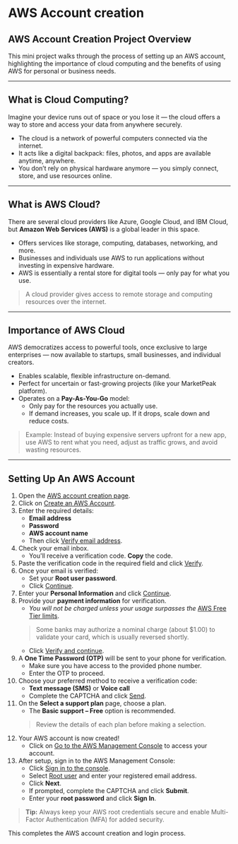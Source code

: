 # AWS Account creation
## AWS Account Creation Project Overview

This mini project walks through the process of setting up an AWS account, highlighting the importance of cloud computing and the benefits of using AWS for personal or business needs.

---

## What is Cloud Computing?

Imagine your device runs out of space or you lose it — the cloud offers a way to store and access your data from anywhere securely.

- The cloud is a network of powerful computers connected via the internet.
- It acts like a digital backpack: files, photos, and apps are available anytime, anywhere.
- You don’t rely on physical hardware anymore — you simply connect, store, and use resources online.

---

## What is AWS Cloud?

There are several cloud providers like Azure, Google Cloud, and IBM Cloud, but **Amazon Web Services (AWS)** is a global leader in this space.

- Offers services like storage, computing, databases, networking, and more.
- Businesses and individuals use AWS to run applications without investing in expensive hardware.
- AWS is essentially a rental store for digital tools — only pay for what you use.

> A cloud provider gives access to remote storage and computing resources over the internet.

---

## Importance of AWS Cloud

AWS democratizes access to powerful tools, once exclusive to large enterprises — now available to startups, small businesses, and individual creators.

- Enables scalable, flexible infrastructure on-demand.
- Perfect for uncertain or fast-growing projects (like your MarketPeak platform).
- Operates on a **Pay-As-You-Go** model:
  - Only pay for the resources you actually use.
  - If demand increases, you scale up. If it drops, scale down and reduce costs.

>  Example: Instead of buying expensive servers upfront for a new app, use AWS to rent what you need, adjust as traffic grows, and avoid wasting resources.

---

## Setting Up An AWS Account

1. Open the [AWS account creation page](https://portal.aws.amazon.com/billing/signup).
2. Click on <u>Create an AWS Account</u>.
3. Enter the required details:
   - **Email address**
   - **Password**
   - **AWS account name**
   - Then click <u>Verify email address</u>.
4. Check your email inbox.
   - You'll receive a verification code. **Copy** the code.
5. Paste the verification code in the required field and click <u>Verify</u>.
6. Once your email is verified:
   - Set your **Root user password**.
   - Click <u>Continue</u>.
7. Enter your **Personal Information** and click <u>Continue</u>.
8. Provide your **payment information** for verification.
   - *You will not be charged unless your usage surpasses the* <u>AWS Free Tier limits</u>.
   > Some banks may authorize a nominal charge (about $1.00) to validate your card, which is usually reversed shortly.
   - Click <u>Verify and continue</u>.
9. A **One Time Password (OTP)** will be sent to your phone for verification.
   - Make sure you have access to the provided phone number.
   - Enter the OTP to proceed.
10. Choose your preferred method to receive a verification code:
    - **Text message (SMS)** or **Voice call**
    - Complete the CAPTCHA and click <u>Send</u>.
11. On the **Select a support plan** page, choose a plan.
    - The **Basic support – Free** option is recommended.
    > Review the details of each plan before making a selection.
12. Your AWS account is now created!
    - Click on <u>Go to the AWS Management Console</u> to access your account.
13. After setup, sign in to the AWS Management Console:
    - Click <u>Sign in to the console</u>.
    - Select <u>Root user</u> and enter your registered email address.
    - Click **Next**.
    - If prompted, complete the CAPTCHA and click **Submit**.
    - Enter your **root password** and click **Sign In**.

> **Tip:** Always keep your AWS root credentials secure and enable Multi-Factor Authentication (MFA) for added security.

This completes the AWS account creation and login process.
